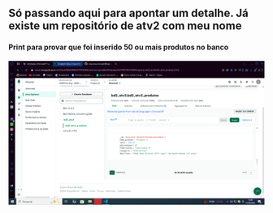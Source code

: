 <h2>
  <p>Só passando aqui para apontar um detalhe. Já existe um repositório de atv2 com meu nome</p>
</h2>


<h4>Print para provar que foi inserido 50 ou mais produtos no banco</h4>
<img src="./assets/Captura de Tela (100).png"/>
